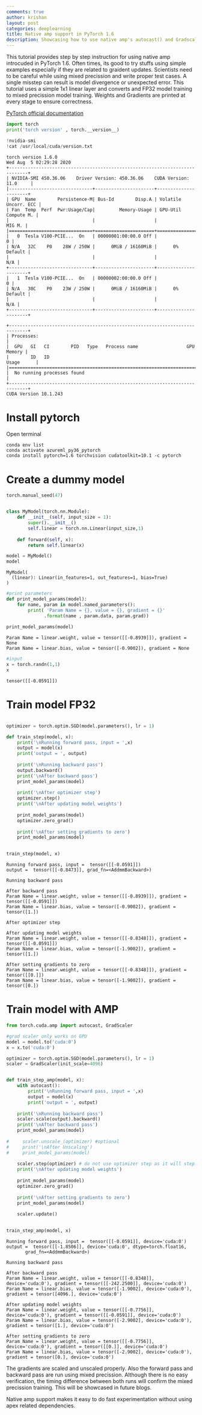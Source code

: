 ```yaml
---
comments: true
author: krishan
layout: post
categories: deeplearning
title: Native amp support in PyTorch 1.6
description: Showcasing how to use native amp's autocast() and Gradscaler through simple example model.
---
```


This tutorial provides step by step instruction for using native amp introcuded in PyTorch 1.6. Often times, its good to try stuffs using simple examples especially if they are related to graident updates. Scientists need to be careful while using mixed precission and write proper test cases. A single misstep can result is model divergence or unexpected error. This tutorial uses a simple 1x1 linear layer and converts and FP32 model training to mixed precission model training. Weights and Gradients are printed at every stage to ensure correctness. 

[PyTorch official documentation](https://pytorch.org/blog/accelerating-training-on-nvidia-gpus-with-pytorch-automatic-mixed-precision/)


```python
import torch
print('torch version' , torch.__version__)

!nvidia-smi
!cat /usr/local/cuda/version.txt
```

    torch version 1.6.0
    Wed Aug  5 02:29:28 2020       
    +-----------------------------------------------------------------------------+
    | NVIDIA-SMI 450.36.06    Driver Version: 450.36.06    CUDA Version: 11.0     |
    |-------------------------------+----------------------+----------------------+
    | GPU  Name        Persistence-M| Bus-Id        Disp.A | Volatile Uncorr. ECC |
    | Fan  Temp  Perf  Pwr:Usage/Cap|         Memory-Usage | GPU-Util  Compute M. |
    |                               |                      |               MIG M. |
    |===============================+======================+======================|
    |   0  Tesla V100-PCIE...  On   | 00000001:00:00.0 Off |                    0 |
    | N/A   32C    P0    28W / 250W |      0MiB / 16160MiB |      0%      Default |
    |                               |                      |                  N/A |
    +-------------------------------+----------------------+----------------------+
    |   1  Tesla V100-PCIE...  On   | 00000002:00:00.0 Off |                    0 |
    | N/A   30C    P0    23W / 250W |      0MiB / 16160MiB |      0%      Default |
    |                               |                      |                  N/A |
    +-------------------------------+----------------------+----------------------+
                                                                                   
    +-----------------------------------------------------------------------------+
    | Processes:                                                                  |
    |  GPU   GI   CI        PID   Type   Process name                  GPU Memory |
    |        ID   ID                                                   Usage      |
    |=============================================================================|
    |  No running processes found                                                 |
    +-----------------------------------------------------------------------------+
    CUDA Version 10.1.243


# Install pytorch

Open terminal

    conda env list
    conda activate azureml_py36_pytorch
    conda install pytorch=1.6 torchvision cudatoolkit=10.1 -c pytorch

# Create a dummy model


```python
torch.manual_seed(47)


class MyModel(torch.nn.Module):
    def __init__(self, input_size = 1):
        super().__init__()
        self.linear = torch.nn.Linear(input_size,1)
        
    def forward(self, x):
        return self.linear(x)

model = MyModel()
model
```




    MyModel(
      (linear): Linear(in_features=1, out_features=1, bias=True)
    )




```python
#print parameters
def print_model_params(model):
    for name, param in model.named_parameters():
        print( 'Param Name = {}, value = {}, gradient = {}'
              .format(name , param.data, param.grad))
        
print_model_params(model)
```

    Param Name = linear.weight, value = tensor([[-0.8939]]), gradient = None
    Param Name = linear.bias, value = tensor([-0.9002]), gradient = None



```python
#input
x = torch.randn(1,1)
x
```




    tensor([[-0.0591]])



# Train model FP32


```python

optimizer = torch.optim.SGD(model.parameters(), lr = 1)

def train_step(model, x):
    print('\nRunning forward pass, input = ',x)
    output = model(x)
    print('output = ', output)
    
    print('\nRunning backward pass')
    output.backward()
    print('\nAfter backward pass')
    print_model_params(model)
    
    print('\nAfter optimizer step')
    optimizer.step()
    print('\nAfter updating model weights')
    
    print_model_params(model)
    optimizer.zero_grad()
    
    print('\nAfter setting gradients to zero')  
    print_model_params(model)
    
```


```python
train_step(model, x)
```

    
    Running forward pass, input =  tensor([[-0.0591]])
    output =  tensor([[-0.8473]], grad_fn=<AddmmBackward>)
    
    Running backward pass
    
    After backward pass
    Param Name = linear.weight, value = tensor([[-0.8939]]), gradient = tensor([[-0.0591]])
    Param Name = linear.bias, value = tensor([-0.9002]), gradient = tensor([1.])
    
    After optimizer step
    
    After updating model weights
    Param Name = linear.weight, value = tensor([[-0.8348]]), gradient = tensor([[-0.0591]])
    Param Name = linear.bias, value = tensor([-1.9002]), gradient = tensor([1.])
    
    After setting gradients to zero
    Param Name = linear.weight, value = tensor([[-0.8348]]), gradient = tensor([[0.]])
    Param Name = linear.bias, value = tensor([-1.9002]), gradient = tensor([0.])


# Train model with AMP


```python
from torch.cuda.amp import autocast, GradScaler

#grad scaler only works on GPU
model = model.to('cuda:0')
x = x.to('cuda:0')

optimizer = torch.optim.SGD(model.parameters(), lr = 1)
scaler = GradScaler(init_scale=4096) 


def train_step_amp(model, x):
    with autocast():
        print('\nRunning forward pass, input = ',x)
        output = model(x)
        print('output = ', output)
    
    print('\nRunning backward pass')
    scaler.scale(output).backward()
    print('\nAfter backward pass')
    print_model_params(model)
    
#     scaler.unscale_(optimizer) #optional 
#     print('\nAfter Unscaling')
#     print_model_params(model)
    
    scaler.step(optimizer) # do not use optimizer step as it will step over inf and nan values too.
    print('\nAfter updating model weights')
    
    print_model_params(model)
    optimizer.zero_grad()
    
    print('\nAfter setting gradients to zero')  
    print_model_params(model)
    
    scaler.update()
    
```


```python
train_step_amp(model, x)
```

    
    Running forward pass, input =  tensor([[-0.0591]], device='cuda:0')
    output =  tensor([[-1.8506]], device='cuda:0', dtype=torch.float16,
           grad_fn=<AddmmBackward>)
    
    Running backward pass
    
    After backward pass
    Param Name = linear.weight, value = tensor([[-0.8348]], device='cuda:0'), gradient = tensor([[-242.2500]], device='cuda:0')
    Param Name = linear.bias, value = tensor([-1.9002], device='cuda:0'), gradient = tensor([4096.], device='cuda:0')
    
    After updating model weights
    Param Name = linear.weight, value = tensor([[-0.7756]], device='cuda:0'), gradient = tensor([[-0.0591]], device='cuda:0')
    Param Name = linear.bias, value = tensor([-2.9002], device='cuda:0'), gradient = tensor([1.], device='cuda:0')
    
    After setting gradients to zero
    Param Name = linear.weight, value = tensor([[-0.7756]], device='cuda:0'), gradient = tensor([[0.]], device='cuda:0')
    Param Name = linear.bias, value = tensor([-2.9002], device='cuda:0'), gradient = tensor([0.], device='cuda:0')


The gradients are scaled and unscaled properly. Also the forward pass and backward pass are run using mixed precission. Although there is no easy verification, the timing difference between both runs will confirm the mixed precission training. This will be showcased in future blogs. 

Native amp support makes it easy to do fast experimentation without using apex related dependencies. 
